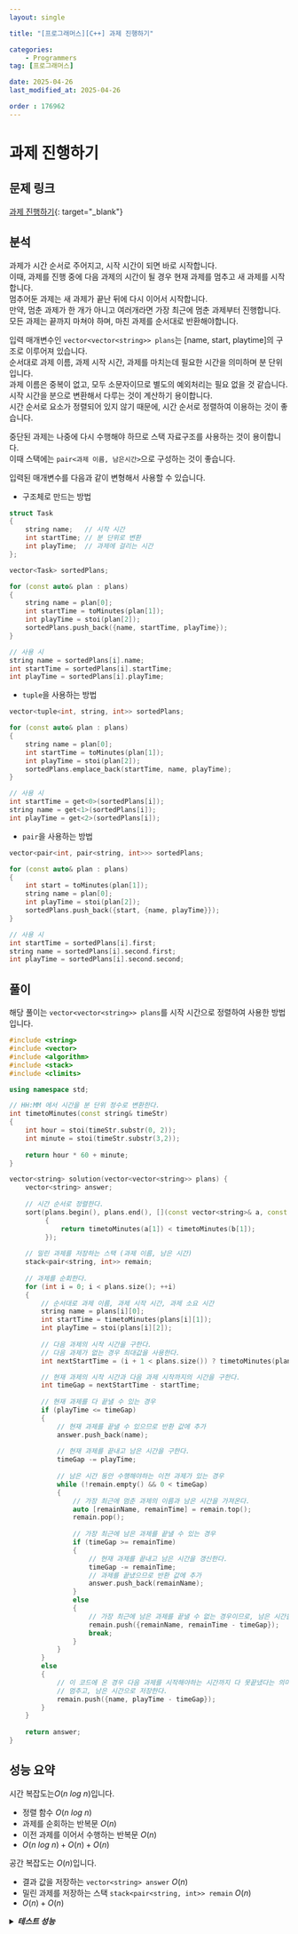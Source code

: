 ```yaml
---
layout: single

title: "[프로그래머스][C++] 과제 진행하기"

categories:
    - Programmers
tag: [프로그래머스]

date: 2025-04-26
last_modified_at: 2025-04-26

order : 176962
---
```


# 과제 진행하기

## 문제 링크

[과제 진행하기](https://school.programmers.co.kr/learn/courses/30/lessons/176962){: target="_blank"}

## 분석

과제가 시간 순서로 주어지고, 시작 시간이 되면 바로 시작합니다.  
이때, 과제를 진행 중에 다음 과제의 시간이 될 경우 현재 과제를 멈추고 새 과제를 시작합니다.  
멈추어둔 과제는 새 과제가 끝난 뒤에 다시 이어서 시작합니다.  
만약, 멈춘 과제가 한 개가 아니고 여러개라면 가장 최근에 멈춘 과제부터 진행합니다.  
모든 과제는 끝까지 마쳐야 하며, 마친 과제를 순서대로 반환해야합니다.

입력 매개변수인 `vector<vector<string>> plans`는 [name, start, playtime]의 구조로 이루어져 있습니다.  
순서대로 과제 이름, 과제 시작 시간, 과제를 마치는데 필요한 시간을 의미하며 분 단위입니다.  
과제 이름은 중복이 없고, 모두 소문자이므로 별도의 예외처리는 필요 없을 것 같습니다.  
시작 시간을 분으로 변환해서 다루는 것이 계산하기 용이합니다.  
시간 순서로 요소가 정렬되어 있지 않기 때문에, 시간 순서로 정렬하여 이용하는 것이 좋습니다.

중단된 과제는 나중에 다시 수행해야 하므로 스택 자료구조를 사용하는 것이 용이합니다.  
이때 스택에는 `pair<과제 이름, 남은시간>`으로 구성하는 것이 좋습니다.

입력된 매개변수를 다음과 같이 변형해서 사용할 수 있습니다.

+ 구조체로 만드는 방법

```cpp
struct Task
{
    string name;   // 시작 시간
    int startTime; // 분 단위로 변환
    int playTime;  // 과제에 걸리는 시간
};

vector<Task> sortedPlans;

for (const auto& plan : plans)
{
    string name = plan[0];
    int startTime = toMinutes(plan[1]);
    int playTime = stoi(plan[2]);
    sortedPlans.push_back({name, startTime, playTime});
}

// 사용 시
string name = sortedPlans[i].name;
int startTime = sortedPlans[i].startTime;
int playTime = sortedPlans[i].playTime;
```

+ `tuple`을 사용하는 방법

```cpp
vector<tuple<int, string, int>> sortedPlans;

for (const auto& plan : plans)
{
    string name = plan[0];
    int startTime = toMinutes(plan[1]);
    int playTime = stoi(plan[2]);
    sortedPlans.emplace_back(startTime, name, playTime);
}

// 사용 시
int startTime = get<0>(sortedPlans[i]);
string name = get<1>(sortedPlans[i]);
int playTime = get<2>(sortedPlans[i]);
```

+ `pair`을 사용하는 방법

```cpp
vector<pair<int, pair<string, int>>> sortedPlans;

for (const auto& plan : plans)
{
    int start = toMinutes(plan[1]);
    string name = plan[0];
    int playTime = stoi(plan[2]);
    sortedPlans.push_back({start, {name, playTime}});
}

// 사용 시
int startTime = sortedPlans[i].first;
string name = sortedPlans[i].second.first;
int playTime = sortedPlans[i].second.second;
```

## 풀이

해당 풀이는 `vector<vector<string>> plans`를 시작 시간으로 정렬하여 사용한 방법입니다.

```cpp
#include <string>
#include <vector>
#include <algorithm>
#include <stack>
#include <climits>

using namespace std;

// HH:MM 에서 시간을 분 단위 정수로 변환한다.
int timetoMinutes(const string& timeStr)
{
    int hour = stoi(timeStr.substr(0, 2));
    int minute = stoi(timeStr.substr(3,2));
    
    return hour * 60 + minute;
}

vector<string> solution(vector<vector<string>> plans) {
    vector<string> answer;
    
    // 시간 순서로 정렬한다.
    sort(plans.begin(), plans.end(), [](const vector<string>& a, const vector<string>& b)
         {
             return timetoMinutes(a[1]) < timetoMinutes(b[1]);
         });
    
    // 밀린 과제를 저장하는 스택 (과제 이름, 남은 시간)
    stack<pair<string, int>> remain;
    
    // 과제를 순회한다.
    for (int i = 0; i < plans.size(); ++i)
    {
        // 순서대로 과제 이름, 과제 시작 시간, 과제 소요 시간
        string name = plans[i][0];
        int startTime = timetoMinutes(plans[i][1]);
        int playTime = stoi(plans[i][2]);
        
        // 다음 과제의 시작 시간을 구한다.
        // 다음 과제가 없는 경우 최대값을 사용한다.
        int nextStartTime = (i + 1 < plans.size()) ? timetoMinutes(plans[i + 1][1]) : INT_MAX;

        // 현재 과제의 시작 시간과 다음 과제 시작까지의 시간을 구한다.
        int timeGap = nextStartTime - startTime;
        
        // 현재 과제를 다 끝낼 수 있는 경우
        if (playTime <= timeGap)
        {
            // 현재 과제를 끝낼 수 있으므로 반환 값에 추가
            answer.push_back(name);
            
            // 현재 과제를 끝내고 남은 시간을 구한다.
            timeGap -= playTime;
            
            // 남은 시간 동안 수행해야하는 이전 과제가 있는 경우
            while (!remain.empty() && 0 < timeGap)
            {
                // 가장 최근에 멈춘 과제의 이름과 남은 시간을 가져온다.
                auto [remainName, remainTime] = remain.top();
                remain.pop();
                
                // 가장 최근에 남은 과제를 끝낼 수 있는 경우
                if (timeGap >= remainTime)
                {
                    // 현재 과제를 끝내고 남은 시간을 갱신한다.
                    timeGap -= remainTime;
                    // 과제를 끝냈으므로 반환 값에 추가
                    answer.push_back(remainName);
                }
                else
                {
                    // 가장 최근에 남은 과제를 끝낼 수 없는 경우이므로, 남은 시간을 갱신해서 다시 스택에 추가
                    remain.push({remainName, remainTime - timeGap});
                    break;
                }
            }
        }
        else
        {
            // 이 코드에 온 경우 다음 과제를 시작해야하는 시간까지 다 못끝냈다는 의미다.
            // 멈추고, 남은 시간으로 저장한다.
            remain.push({name, playTime - timeGap});
        }
    }
    
    return answer;
}
```

## 성능 요약

시간 복잡도는$O(n \ log \ n)$입니다.

- 정렬 함수 $O(n \ log \ n)$
- 과제를 순회하는 반복문 $O(n)$
- 이전 과제를 이어서 수행하는 반복문 $O(n)$
- $O(n \ log \ n) + O(n) + O(n)$

공간 복잡도는 $O(n)$입니다.

- 결과 값을 저장하는 `vector<string> answer` $O(n)$
- 밀린 과제를 저장하는 스택 `stack<pair<string, int>> remain` $O(n)$
- $O(n) + O(n)$

<details>
<summary><h5 style="display: inline;">테스트 성능</h5></summary>
<div markdown="1">

테스트 1 〉 통과 (0.02ms, 4.44MB)  
테스트 2 〉 통과 (0.02ms, 4.14MB)  
테스트 3 〉 통과 (0.02ms, 4.17MB)  
테스트 4 〉 통과 (0.04ms, 3.68MB)  
테스트 5 〉 통과 (0.04ms, 3.61MB)  
테스트 6 〉 통과 (0.05ms, 3.68MB)  
테스트 7 〉 통과 (0.09ms, 4.21MB)  
테스트 8 〉 통과 (0.08ms, 4.02MB)  
테스트 9 〉 통과 (0.17ms, 3.75MB)  
테스트 10 〉 통과 (0.17ms, 4.19MB)  
테스트 11 〉 통과 (0.33ms, 4.21MB)  
테스트 12 〉 통과 (0.93ms, 4.2MB)  
테스트 13 〉 통과 (0.97ms, 4.14MB)  
테스트 14 〉 통과 (1.87ms, 4.19MB)  
테스트 15 〉 통과 (1.87ms, 4.13MB)  
테스트 16 〉 통과 (0.01ms, 3.73MB)  
테스트 17 〉 통과 (0.02ms, 4MB)  
테스트 18 〉 통과 (0.01ms, 4.2MB)  
테스트 19 〉 통과 (0.02ms, 4.21MB)  
테스트 20 〉 통과 (0.16ms, 4.16MB)  
테스트 21 〉 통과 (0.16ms, 4.21MB)  
테스트 22 〉 통과 (2.98ms, 4.21MB)  
테스트 23 〉 통과 (2.18ms, 4.11MB)  
테스트 24 〉 통과 (1.82ms, 4.2MB)  

</div>
</details>